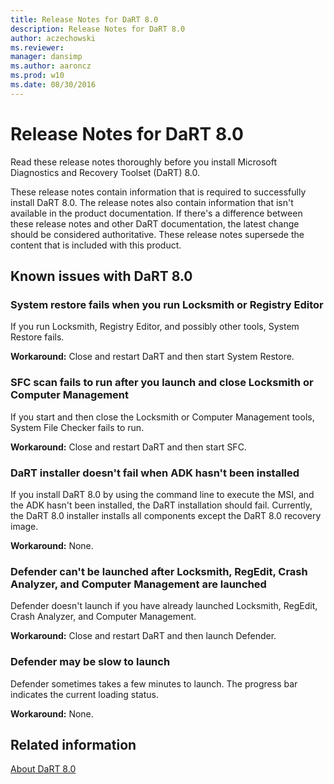 ```yaml
---
title: Release Notes for DaRT 8.0
description: Release Notes for DaRT 8.0
author: aczechowski
ms.reviewer: 
manager: dansimp
ms.author: aaroncz
ms.prod: w10
ms.date: 08/30/2016
---
```


# Release Notes for DaRT 8.0

Read these release notes thoroughly before you install Microsoft Diagnostics and Recovery Toolset (DaRT) 8.0.

These release notes contain information that is required to successfully install DaRT 8.0. The release notes also contain information that isn't available in the product documentation. If there's a difference between these release notes and other DaRT documentation, the latest change should be considered authoritative. These release notes supersede the content that is included with this product.

## Known issues with DaRT 8.0

### System restore fails when you run Locksmith or Registry Editor

If you run Locksmith, Registry Editor, and possibly other tools, System Restore fails.

**Workaround:** Close and restart DaRT and then start System Restore.

### SFC scan fails to run after you launch and close Locksmith or Computer Management

If you start and then close the Locksmith or Computer Management tools, System File Checker fails to run.

**Workaround:** Close and restart DaRT and then start SFC.

### DaRT installer doesn't fail when ADK hasn't been installed

If you install DaRT 8.0 by using the command line to execute the MSI, and the ADK hasn't been installed, the DaRT installation should fail. Currently, the DaRT 8.0 installer installs all components except the DaRT 8.0 recovery image.

**Workaround:** None.

### Defender can't be launched after Locksmith, RegEdit, Crash Analyzer, and Computer Management are launched

Defender doesn't launch if you have already launched Locksmith, RegEdit, Crash Analyzer, and Computer Management.

**Workaround:** Close and restart DaRT and then launch Defender.

### Defender may be slow to launch

Defender sometimes takes a few minutes to launch. The progress bar indicates the current loading status.

**Workaround:** None.


## Related information

[About DaRT 8.0](about-dart-80-dart-8.md)
